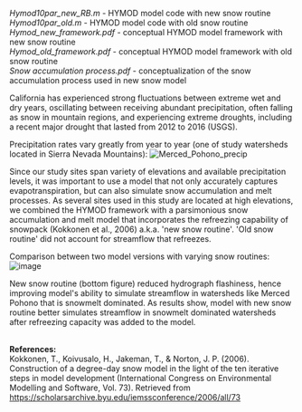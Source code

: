 *Hymod10par_new_RB.m* - HYMOD model code with new snow routine \
*Hymod10par_old.m* - HYMOD model code with old snow routine  \
*Hymod_new_framework.pdf* - conceptual HYMOD model framework with new snow routine  \
*Hymod_old_framework.pdf* - conceptual HYMOD model framework with old snow routine  \
*Snow accumulation process.pdf* - conceptualization of the snow accumulation process used in new snow model

California has experienced strong fluctuations between extreme wet and dry years, oscillating between receiving abundant precipitation, often falling as snow in mountain regions, and experiencing extreme droughts, including a recent major drought that lasted from 2012 to 2016 (USGS).

Precipitation rates vary greatly from year to year (one of study watersheds located in Sierra Nevada Mountains):
![Merced_Pohono_precip](https://user-images.githubusercontent.com/111301407/196473285-8edc5bf8-78eb-49ad-9def-2f86ead5b645.PNG)

Since our study sites span variety of elevations and available precipitation levels, it was important to use a model that not only accurately captures evapotranspiration, but can also simulate snow accumulation and melt processes. As several sites used in this study are located at high elevations, we combined the HYMOD framework with a parsimonious snow accumulation and melt model that incorporates the refreezing capability of snowpack (Kokkonen et al., 2006) a.k.a. 'new snow routine'. 'Old snow routine' did not account for streamflow that refreezes. 

Comparison between two model versions with varying snow routines:
![image](https://user-images.githubusercontent.com/111301407/196486456-0eb8b134-c9cc-4358-bea6-71ea9c5292f9.png)

New snow routine (bottom figure) reduced hydrograph flashiness, hence improving model's ability to simulate streamflow in watersheds like Merced Pohono that is snowmelt dominated. As results show, model with new snow routine better simulates streamflow in snowmelt dominated watersheds after refreezing capacity was added to the model.

\
**References:** \
Kokkonen, T., Koivusalo, H., Jakeman, T., & Norton, J. P. (2006). Construction of a degree-day snow model in the light of the ten iterative steps in model development (International Congress on Environmental Modelling and Software, Vol. 73). Retrieved from https://scholarsarchive.byu.edu/iemssconference/2006/all/73
